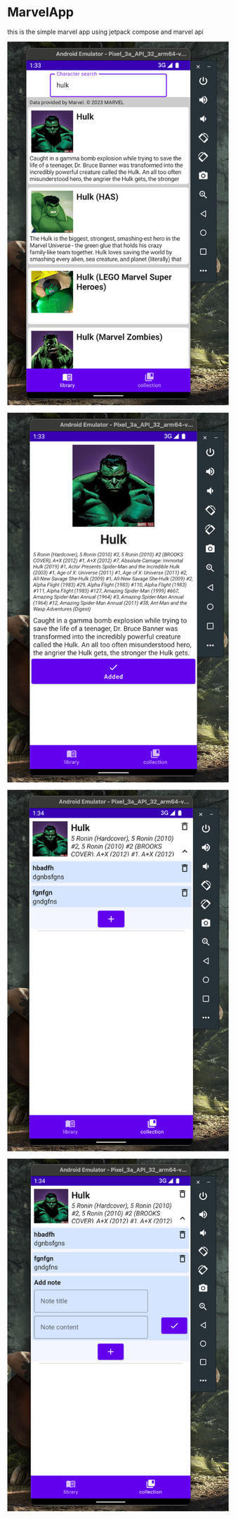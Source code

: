 # MarvelApp
this is the simple marvel app using jetpack compose and marvel api

![Header Image](/images/main.png)

![Header Image](/images/det1.png)

![Header Image](/images/col1.png)

![Header Image](/images/col2.png)

